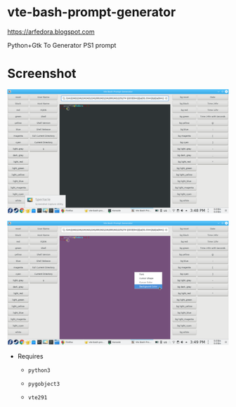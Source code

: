 # vte-bash-prompt-generator
https://arfedora.blogspot.com

Python+Gtk  To  Generator PS1 prompt

# Screenshot

![Alt text](https://raw.githubusercontent.com/yucefsourani/vte-bash-prompt-generator/master/Screenshot1.png "Screenshot")

![Alt text](https://raw.githubusercontent.com/yucefsourani/vte-bash-prompt-generator/master/Screenshot2.png "Screenshot")



* Requires

  * ``` python3 ```
  
  * ``` pygobject3 ```
  
  * ``` vte291 ```
  
